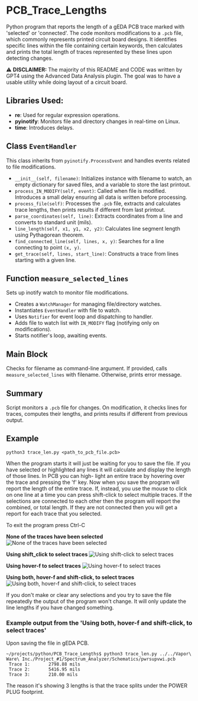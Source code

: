 # PCB_Trace_Lengths
Python program that reports the length of a gEDA PCB trace marked with 'selected' or 'connected'.
The code monitors modifications to a `.pcb` file, which commonly represents printed circuit board designs. It identifies specific lines within the file containing certain keywords, then calculates and prints the total length of traces represented by these lines upon detecting changes.

:warning: **DISCLAIMER:** The majority of this README and CODE was written by GPT4 using the Advanced Data Analysis plugin. The goal was to have a usable utility while doing layout of a circuit board. 

## Libraries Used:
- **re**: Used for regular expression operations.
- **pyinotify**: Monitors file and directory changes in real-time on Linux.
- **time**: Introduces delays.

## Class `EventHandler`
This class inherits from `pyinotify.ProcessEvent` and handles events related to file modifications.

- `__init__(self, filename)`: Initializes instance with filename to watch, an empty dictionary for saved files, and a variable to store the last printout.
- `process_IN_MODIFY(self, event)`: Called when file is modified. Introduces a small delay ensuring all data is written before processing.
- `process_file(self)`: Processes the `.pcb` file, extracts and calculates trace lengths, then prints results if different from last printout.
- `parse_coordinates(self, line)`: Extracts coordinates from a line and converts to standard unit (mils).
- `line_length(self, x1, y1, x2, y2)`: Calculates line segment length using Pythagorean theorem.
- `find_connected_line(self, lines, x, y)`: Searches for a line connecting to point `(x, y)`.
- `get_trace(self, lines, start_line)`: Constructs a trace from lines starting with a given line.

## Function `measure_selected_lines`
Sets up inotify watch to monitor file modifications.

- Creates a `WatchManager` for managing file/directory watches.
- Instantiates `EventHandler` with file to watch.
- Uses `Notifier` for event loop and dispatching to handler.
- Adds file to watch list with `IN_MODIFY` flag (notifying only on modifications).
- Starts notifier's loop, awaiting events.

## Main Block
Checks for filename as command-line argument. If provided, calls `measure_selected_lines` with filename. Otherwise, prints error message.

## Summary
Script monitors a `.pcb` file for changes. On modification, it checks lines for traces, computes their lengths, and prints results if different from previous output.


## Example
  ```python3 trace_len.py <path_to_pcb_file.pcb>```

When the program starts it will just be waiting for you to save the file. If you have selected or
highlighted any lines it will calculate and display the length of those lines. In PCB you can high-
light an entire trace by hovering over the trace and pressing the 'f' key. Now when you save the
program will report the length of the entire trace. If, instead, you use the mouse to click on one
line at a time you can press shift-click to select multiple traces. If the selections are connected
to each other then the program will report the combined, or total length. If they are not connected
then you will get a report for each trace that you selected.

To exit the program press Ctrl-C

**None of the traces have been selected**
![None of the traces have been selected](./images/pwrsupvwi_no_select.png)

**Using shift_click to select traces**
![Using shift-click to select traces](./images/pwrsupvwi_shift_click.png)

**Using hover-f to select traces**
![Using hover-f to select traces](./images/pwrsupvwi_hover_f.png)

**Using both, hover-f and shift-click, to select traces**
![Using both, hover-f and shift-click, to select traces](./images/pwrsupvwi_both_methods.png)

If you don't make or clear any selections and you try to save the file repeatedly the output of the
program won't change. It will only update the line lengths if you have changed something.

### Example output from the 'Using both, hover-f and shift-click, to select traces'
Upon saving the file in gEDA PCB.
```
~/projects/python/PCB_Trace_Lengths$ python3 trace_len.py ../../Vapor\ Ware\ Inc./Project_#1/Spectrum_Analyzer/Schematics/pwrsupvwi.pcb
 Trace 1:       2798.88 mils
 Trace 2:       5416.95 mils
 Trace 3:       210.00 mils
```
The reason it's showing 3 lengths is that the trace splits under the POWER PLUG footprint.
